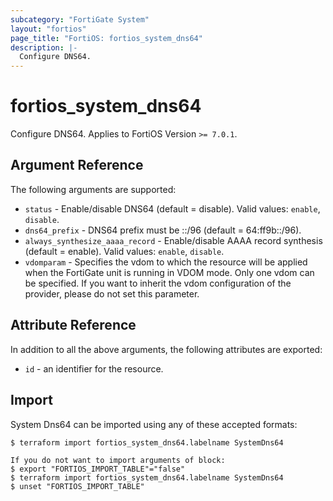 ```yaml
---
subcategory: "FortiGate System"
layout: "fortios"
page_title: "FortiOS: fortios_system_dns64"
description: |-
  Configure DNS64.
---
```


# fortios_system_dns64
Configure DNS64. Applies to FortiOS Version `>= 7.0.1`.

## Argument Reference

The following arguments are supported:

* `status` - Enable/disable DNS64 (default = disable). Valid values: `enable`, `disable`.
* `dns64_prefix` - DNS64 prefix must be ::/96 (default = 64:ff9b::/96).
* `always_synthesize_aaaa_record` - Enable/disable AAAA record synthesis (default = enable). Valid values: `enable`, `disable`.
* `vdomparam` - Specifies the vdom to which the resource will be applied when the FortiGate unit is running in VDOM mode. Only one vdom can be specified. If you want to inherit the vdom configuration of the provider, please do not set this parameter.


## Attribute Reference

In addition to all the above arguments, the following attributes are exported:
* `id` - an identifier for the resource.

## Import

System Dns64 can be imported using any of these accepted formats:
```
$ terraform import fortios_system_dns64.labelname SystemDns64

If you do not want to import arguments of block:
$ export "FORTIOS_IMPORT_TABLE"="false"
$ terraform import fortios_system_dns64.labelname SystemDns64
$ unset "FORTIOS_IMPORT_TABLE"
```
